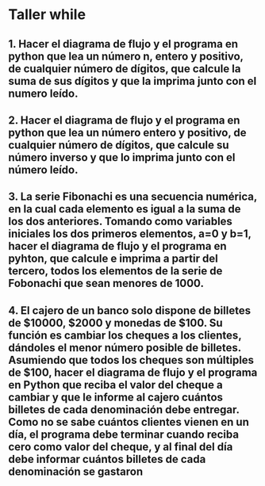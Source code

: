 # Taller while
## 1. Hacer el diagrama de flujo y el programa en python que lea un número n, entero y positivo, de cualquier número de dígitos, que calcule la suma de sus dígitos y que la imprima junto con el numero leído.

## 2. Hacer el diagrama de flujo y el programa en python que lea un número entero y positivo, de cualquier número de dígitos, que calcule su número inverso y que lo imprima junto con el número leído.

## 3. La serie Fibonachi es una secuencia numérica, en la cual cada elemento es igual a la suma de los dos anteriores. Tomando como variables iniciales los dos primeros elementos, a=0 y b=1, hacer el diagrama de flujo y el programa en pyhton, que calcule e imprima a partir del tercero, todos los elementos de la serie de Fobonachi que sean menores de 1000.

## 4. El cajero de un banco solo dispone de billetes de $10000, $2000 y monedas de $100. Su función es cambiar los cheques a los clientes, dándoles el menor número posible de billetes. Asumiendo que todos los cheques son múltiples de $100, hacer el diagrama de flujo y el programa en Python que reciba el valor del cheque a cambiar y que le informe al cajero cuántos billetes de cada denominación debe entregar. Como no se sabe cuántos clientes vienen en un día, el programa debe terminar cuando reciba cero como valor del cheque, y al final del día debe informar cuántos billetes de cada denominación se gastaron

